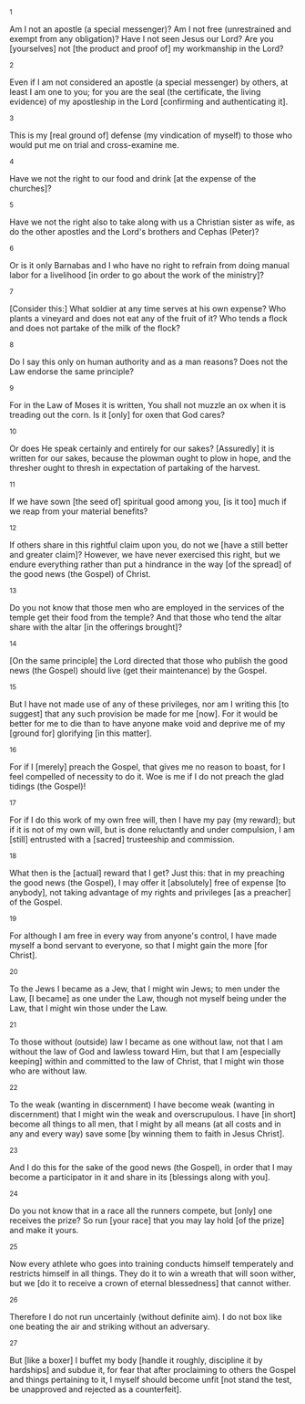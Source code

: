 <sup>1</sup> 

Am I not an apostle (a special messenger)? Am I not free (unrestrained and exempt from any obligation)? Have I not seen Jesus our Lord? Are you [yourselves] not [the product and proof of] my workmanship in the Lord? 

<sup>2</sup> 

Even if I am not considered an apostle (a special messenger) by others, at least I am one to you; for you are the seal (the certificate, the living evidence) of my apostleship in the Lord [confirming and authenticating it]. 

<sup>3</sup> 

This is my [real ground of] defense (my vindication of myself) to those who would put me on trial and cross-examine me. 

<sup>4</sup> 

Have we not the right to our food and drink [at the expense of the churches]? 

<sup>5</sup> 

Have we not the right also to take along with us a Christian sister as wife, as do the other apostles and the Lord's brothers and Cephas (Peter)? 

<sup>6</sup> 

Or is it only Barnabas and I who have no right to refrain from doing manual labor for a livelihood [in order to go about the work of the ministry]? 

<sup>7</sup> 

[Consider this:] What soldier at any time serves at his own expense? Who plants a vineyard and does not eat any of the fruit of it? Who tends a flock and does not partake of the milk of the flock? 

<sup>8</sup> 

Do I say this only on human authority and as a man reasons? Does not the Law endorse the same principle? 

<sup>9</sup> 

For in the Law of Moses it is written, You shall not muzzle an ox when it is treading out the corn. Is it [only] for oxen that God cares? 

<sup>10</sup> 

Or does He speak certainly and entirely for our sakes? [Assuredly] it is written for our sakes, because the plowman ought to plow in hope, and the thresher ought to thresh in expectation of partaking of the harvest. 

<sup>11</sup> 

If we have sown [the seed of] spiritual good among you, [is it too] much if we reap from your material benefits? 

<sup>12</sup> 

If others share in this rightful claim upon you, do not we [have a still better and greater claim]? However, we have never exercised this right, but we endure everything rather than put a hindrance in the way [of the spread] of the good news (the Gospel) of Christ. 

<sup>13</sup> 

Do you not know that those men who are employed in the services of the temple get their food from the temple? And that those who tend the altar share with the altar [in the offerings brought]? 

<sup>14</sup> 

[On the same principle] the Lord directed that those who publish the good news (the Gospel) should live (get their maintenance) by the Gospel. 

<sup>15</sup> 

But I have not made use of any of these privileges, nor am I writing this [to suggest] that any such provision be made for me [now]. For it would be better for me to die than to have anyone make void and deprive me of my [ground for] glorifying [in this matter]. 

<sup>16</sup> 

For if I [merely] preach the Gospel, that gives me no reason to boast, for I feel compelled of necessity to do it. Woe is me if I do not preach the glad tidings (the Gospel)! 

<sup>17</sup> 

For if I do this work of my own free will, then I have my pay (my reward); but if it is not of my own will, but is done reluctantly and under compulsion, I am [still] entrusted with a [sacred] trusteeship and commission. 

<sup>18</sup> 

What then is the [actual] reward that I get? Just this: that in my preaching the good news (the Gospel), I may offer it [absolutely] free of expense [to anybody], not taking advantage of my rights and privileges [as a preacher] of the Gospel. 

<sup>19</sup> 

For although I am free in every way from anyone's control, I have made myself a bond servant to everyone, so that I might gain the more [for Christ]. 

<sup>20</sup> 

To the Jews I became as a Jew, that I might win Jews; to men under the Law, [I became] as one under the Law, though not myself being under the Law, that I might win those under the Law. 

<sup>21</sup> 

To those without (outside) law I became as one without law, not that I am without the law of God and lawless toward Him, but that I am [especially keeping] within and committed to the law of Christ, that I might win those who are without law. 

<sup>22</sup> 

To the weak (wanting in discernment) I have become weak (wanting in discernment) that I might win the weak and overscrupulous. I have [in short] become all things to all men, that I might by all means (at all costs and in any and every way) save some [by winning them to faith in Jesus Christ]. 

<sup>23</sup> 

And I do this for the sake of the good news (the Gospel), in order that I may become a participator in it and share in its [blessings along with you]. 

<sup>24</sup> 

Do you not know that in a race all the runners compete, but [only] one receives the prize? So run [your race] that you may lay hold [of the prize] and make it yours. 

<sup>25</sup> 

Now every athlete who goes into training conducts himself temperately and restricts himself in all things. They do it to win a wreath that will soon wither, but we [do it to receive a crown of eternal blessedness] that cannot wither. 

<sup>26</sup> 

Therefore I do not run uncertainly (without definite aim). I do not box like one beating the air and striking without an adversary. 

<sup>27</sup> 

But [like a boxer] I buffet my body [handle it roughly, discipline it by hardships] and subdue it, for fear that after proclaiming to others the Gospel and things pertaining to it, I myself should become unfit [not stand the test, be unapproved and rejected as a counterfeit].